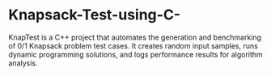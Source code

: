# Knapsack-Test-using-C-
KnapTest is a C++ project that automates the generation and benchmarking of 0/1 Knapsack problem test cases. It creates random input samples, runs dynamic programming solutions, and logs performance results for algorithm analysis.
